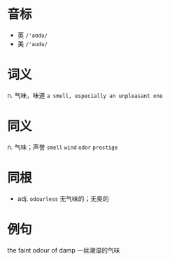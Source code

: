 # 音标

- 英 `/'əʊdə/`
- 美 `/'əudə/`

# 词义

n. 气味，味道
`a smell, especially an unpleasant one`

# 同义

n. 气味；声誉
`smell` `wind` `odor` `prestige`

# 同根

- adj. `odourless` 无气味的；无臭的

# 例句

the faint odour of damp
一丝潮湿的气味


